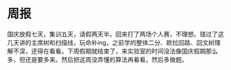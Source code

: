 # 周报

国庆放假七天，集训五天，请假两天半。回来打了两场个人赛，不理想。错过了这几天讲的主席树和扫描线，玩命补ing，之前学的整体二分、欧拉回路、回文树理解不深，还得在看看。下周假期就结束了，来实验室的时间没法像国庆假期那么多，但还是要多来。然后把这周没弄懂的算法再看看，然后多做题。
